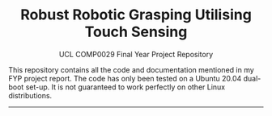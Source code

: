 <h1 align="center">Robust Robotic Grasping Utilising Touch Sensing</h1>
<p align="center">UCL COMP0029 Final Year Project Repository</p>



<p>This repository contains all the code and documentation mentioned in my FYP project report. The code has only been tested on a Ubuntu 20.04 dual-boot set-up. It is not guaranteed to work perfectly on other Linux distributions.</p>

<hr>